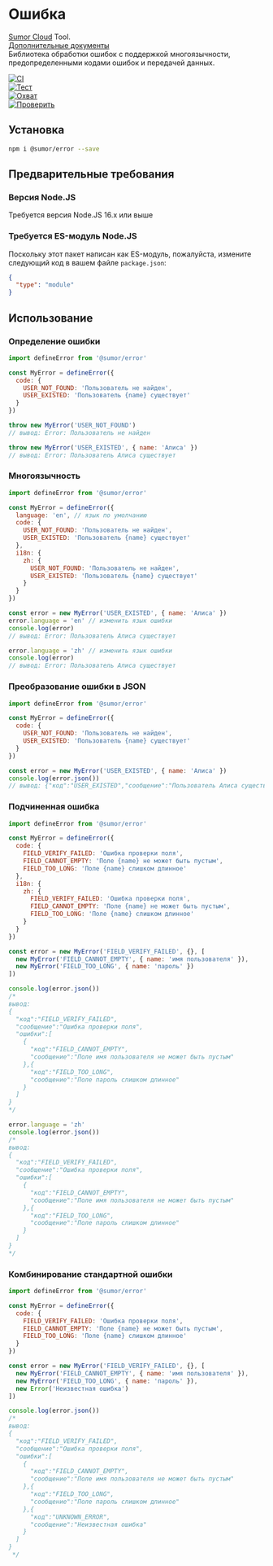 # Ошибка

[Sumor Cloud](https://sumor.cloud) Tool.<br>
[Дополнительные документы](https://sumor.cloud/error)<br>
Библиотека обработки ошибок с поддержкой многоязычности, предопределенными кодами ошибок и передачей данных.

[![CI](https://github.com/sumor-cloud/error/actions/workflows/ci.yml/badge.svg)](https://github.com/sumor-cloud/error/actions/workflows/ci.yml)<br>
[![Тест](https://github.com/sumor-cloud/error/actions/workflows/ut.yml/badge.svg)](https://github.com/sumor-cloud/error/actions/workflows/ut.yml)<br>
[![Охват](https://github.com/sumor-cloud/error/actions/workflows/coverage.yml/badge.svg)](https://github.com/sumor-cloud/error/actions/workflows/coverage.yml)<br>
[![Проверить](https://github.com/sumor-cloud/error/actions/workflows/audit.yml/badge.svg)](https://github.com/sumor-cloud/error/actions/workflows/audit.yml)

## Установка

```bash
npm i @sumor/error --save
```

## Предварительные требования

### Версия Node.JS

Требуется версия Node.JS 16.x или выше

### Требуется ES-модуль Node.JS

Поскольку этот пакет написан как ES-модуль, пожалуйста, измените следующий код в вашем файле `package.json`:

```json
{
  "type": "module"
}
```

## Использование

### Определение ошибки

```js
import defineError from '@sumor/error'

const MyError = defineError({
  code: {
    USER_NOT_FOUND: 'Пользователь не найден',
    USER_EXISTED: 'Пользователь {name} существует'
  }
})

throw new MyError('USER_NOT_FOUND')
// вывод: Error: Пользователь не найден

throw new MyError('USER_EXISTED', { name: 'Алиса' })
// вывод: Error: Пользователь Алиса существует
```

### Многоязычность

```js
import defineError from '@sumor/error'

const MyError = defineError({
  language: 'en', // язык по умолчанию
  code: {
    USER_NOT_FOUND: 'Пользователь не найден',
    USER_EXISTED: 'Пользователь {name} существует'
  },
  i18n: {
    zh: {
      USER_NOT_FOUND: 'Пользователь не найден',
      USER_EXISTED: 'Пользователь {name} существует'
    }
  }
})

const error = new MyError('USER_EXISTED', { name: 'Алиса' })
error.language = 'en' // изменить язык ошибки
console.log(error)
// вывод: Error: Пользователь Алиса существует

error.language = 'zh' // изменить язык ошибки
console.log(error)
// вывод: Error: Пользователь Алиса существует
```

### Преобразование ошибки в JSON

```js
import defineError from '@sumor/error'

const MyError = defineError({
  code: {
    USER_NOT_FOUND: 'Пользователь не найден',
    USER_EXISTED: 'Пользователь {name} существует'
  }
})

const error = new MyError('USER_EXISTED', { name: 'Алиса' })
console.log(error.json())
// вывод: {"код":"USER_EXISTED","сообщение":"Пользователь Алиса существует"}
```

### Подчиненная ошибка

```js
import defineError from '@sumor/error'

const MyError = defineError({
  code: {
    FIELD_VERIFY_FAILED: 'Ошибка проверки поля',
    FIELD_CANNOT_EMPTY: 'Поле {name} не может быть пустым',
    FIELD_TOO_LONG: 'Поле {name} слишком длинное'
  },
  i18n: {
    zh: {
      FIELD_VERIFY_FAILED: 'Ошибка проверки поля',
      FIELD_CANNOT_EMPTY: 'Поле {name} не может быть пустым',
      FIELD_TOO_LONG: 'Поле {name} слишком длинное'
    }
  }
})

const error = new MyError('FIELD_VERIFY_FAILED', {}, [
  new MyError('FIELD_CANNOT_EMPTY', { name: 'имя пользователя' }),
  new MyError('FIELD_TOO_LONG', { name: 'пароль' })
])

console.log(error.json())
/* 
вывод: 
{
  "код":"FIELD_VERIFY_FAILED",
  "сообщение":"Ошибка проверки поля",
  "ошибки":[
    {
      "код":"FIELD_CANNOT_EMPTY",
      "сообщение":"Поле имя пользователя не может быть пустым"
    },{
      "код":"FIELD_TOO_LONG",
      "сообщение":"Поле пароль слишком длинное"
    }
  ]
}
*/

error.language = 'zh'
console.log(error.json())
/*
вывод:
{
  "код":"FIELD_VERIFY_FAILED",
  "сообщение":"Ошибка проверки поля",
  "ошибки":[
    {
      "код":"FIELD_CANNOT_EMPTY",
      "сообщение":"Поле имя пользователя не может быть пустым"
    },{
      "код":"FIELD_TOO_LONG",
      "сообщение":"Поле пароль слишком длинное"
    }
  ]
}
*/
```

### Комбинирование стандартной ошибки

```js
import defineError from '@sumor/error'

const MyError = defineError({
  code: {
    FIELD_VERIFY_FAILED: 'Ошибка проверки поля',
    FIELD_CANNOT_EMPTY: 'Поле {name} не может быть пустым',
    FIELD_TOO_LONG: 'Поле {name} слишком длинное'
  }
})

const error = new MyError('FIELD_VERIFY_FAILED', {}, [
  new MyError('FIELD_CANNOT_EMPTY', { name: 'имя пользователя' }),
  new MyError('FIELD_TOO_LONG', { name: 'пароль' }),
  new Error('Неизвестная ошибка')
])

console.log(error.json())
/*
вывод:
{
  "код":"FIELD_VERIFY_FAILED",
  "сообщение":"Ошибка проверки поля",
  "ошибки":[
    {
      "код":"FIELD_CANNOT_EMPTY",
      "сообщение":"Поле имя пользователя не может быть пустым"
    },{
      "код":"FIELD_TOO_LONG",
      "сообщение":"Поле пароль слишком длинное"
    },{
      "код":"UNKNOWN_ERROR",
      "сообщение":"Неизвестная ошибка"
    }
  ]
}
 */
```